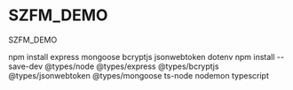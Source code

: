 # SZFM_DEMO
SZFM_DEMO

npm install express mongoose bcryptjs jsonwebtoken dotenv
npm install --save-dev @types/node @types/express @types/bcryptjs @types/jsonwebtoken @types/mongoose ts-node nodemon typescript
